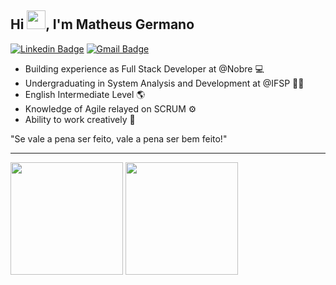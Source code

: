 <h2 align="left">Hi <img src="https://raw.githubusercontent.com/kaueMarques/kaueMarques/master/hi.gif" width="30px">, I'm Matheus Germano</h2>

[![Linkedin Badge](https://img.shields.io/badge/LinkedIn-0077B5?style=for-the-badge&logo=linkedin&logoColor=white&link=https://www.linkedin.com/in/mgermanodev/)](https://www.linkedin.com/in/mgermanodev/) 
[![Gmail Badge](https://img.shields.io/badge/Gmail-D14836?style=for-the-badge&logo=gmail&logoColor=white&link=mailto:dev.mgermano@gmail.com)](mailto:dev.mgermano@gmail.com)

- Building experience as Full Stack Developer at @Nobre 💻
- Undergraduating in System Analysis and Development at @IFSP 👨‍💻
- English Intermediate Level 🌎
- Knowledge of Agile relayed on SCRUM ⚙
- Ability to work creatively 🧠

"Se vale a pena ser feito, vale a pena ser bem feito!"

<hr>

<div>
  <img height="180em" src="https://github-readme-stats.vercel.app/api?username=matheus-germano&show_icons=true&theme=omni&include_all_commits=true&count_private=true&hide_border=true"/>
  <img height="180em" src="https://github-readme-stats.vercel.app/api/top-langs/?username=matheus-germano&layout=compact&theme=omni&hide_border=true"/>
</div>
